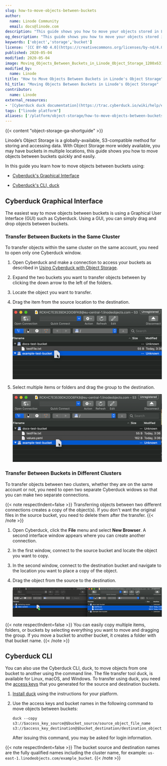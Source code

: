 ```yaml
---
slug: how-to-move-objects-between-buckets
author:
  name: Linode Community
  email: docs@linode.com
description: "This guide shows you how to move your objects stored in Linode's Object Storage from one bucket to another."
og_description: "This guide shows you how to move your objects stored in Linode's Object Storage from one bucket to another."
keywords: ['object','storage','bucket']
license: '[CC BY-ND 4.0](https://creativecommons.org/licenses/by-nd/4.0)'
published: 2020-05-04
modified: 2020-05-04
image: Moving_Objects_Between_Buckets_in_Linode_Object_Storage_1200x631.png
modified_by:
  name: Linode
title: "How to Move Objects Between Buckets in Linode's Object Storage"
h1_title: "Moving Objects Between Buckets in Linode's Object Storage"
contributor:
  name: Linode
external_resources:
- '[Cyberduck duck documentation](https://trac.cyberduck.io/wiki/help/en/howto/cli)'
tags: ["linode platform"]
aliases: ['/platform/object-storage/how-to-move-objects-between-buckets/']
---
```


{{< content "object-storage-ga-shortguide" >}}

Linode’s Object Storage is a globally-available, S3-compatible method for storing and accessing data. With Object Storage more widely available, you may have buckets in multiple locations, this guide shows you how to move objects between buckets quickly and easily.

In this guide you learn how to move objects between buckets using:

- [Cyberduck's Graphical Interface](#cyberduck-graphical-interface)

- [Cyberduck's CLI, duck](#cyberduck-cli)

## Cyberduck Graphical Interface

The easiest way to move objects between buckets is using a Graphical User Interface (GUI) such as Cyberduck. Using a GUI, you can simply drag and drop objects between buckets.

### Transfer Between Buckets in the Same Cluster

To transfer objects within the same cluster on the same account, you need to open only one Cyberduck window.

1.  Open Cyberduck and make a connection to access your buckets as described in [Using Cyberduck with Object Storage](/docs/products/storage/object-storage/guides/cyberduck/).

1.  Expand the two buckets you want to transfer objects between by clicking the down arrow to the left of the folders.

1.  Locate the object you want to transfer.

1.  Drag the item from the source location to the destination.

    ![Drag a File to Move](objStorageMoveFile.png "Drag a File to Move")

1.  Select multiple items or folders and drag the group to the destination.

    ![Drag Multiple Files to Move](objStorageMoveMultipleFiles.png "Drag Multiple Files to Move")

### Transfer Between Buckets in Different Clusters

To transfer objects between two clusters, whether they are on the same account or not, you need to open two separate Cyberduck widows so that you can make two separate connections.

{{< note respectIndent=false >}}
Transferring objects between two different connections creates a copy of the object(s). If you don't want the original files in the source bucket, you need to delete them after the transfer.
{{< /note >}}

1.  Open Cyberduck, click the **File** menu and select **New Browser**. A second interface window appears where you can create another connection.

1.  In the first window, connect to the source bucket and locate the object you want to copy.

1.  In the second window, connect to the destination bucket and navigate to the location you want to place a copy of the object.

1.  Drag the object from the source to the destination.

    ![Select Objects to Move Between Cyberduck Windows](copyObjectsBetweenBuckets.png "Select Objects to Move Between Cyberduck Windows")

{{< note respectIndent=false >}}
You can easily copy multiple items, folders, or buckets by selecting everything you want to move and dragging the group. If you move a bucket to another bucket, it creates a folder with that bucket name.
{{< /note >}}

## Cyberduck CLI

You can also use the Cyberduck CLI, duck, to move objects from one bucket to another using the command line. The file transfer tool duck, is available for Linux, macOS, and Windows. To transfer using duck, you need the [access keys](/docs/products/storage/object-storage/guides/access-keys/) that you generated for the source and destination buckets.

1.  [Install duck](https://duck.sh) using the instructions for your platform.

1.  Use the access keys and bucket names in the following command to move objects between buckets:

        duck --copy s3://$access_key_source@$bucket_source/source_object_file_name s3://$access_key_destination@$bucket_destination/destination_object_file_name

    After issuing this command, you may be asked for login information.

{{< note respectIndent=false >}}
The bucket source and destination names are the fully qualified names including the cluster name, for example: `us-east-1.linodeobjects.com/example_bucket`.
{{< /note >}}


